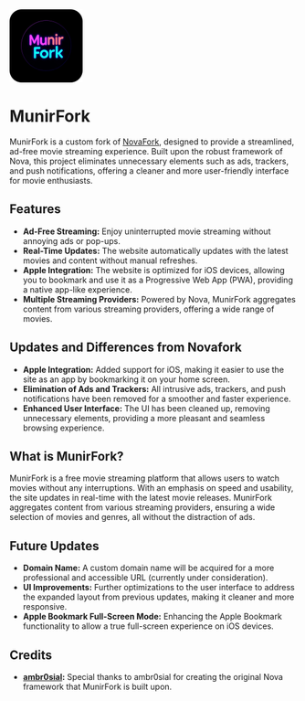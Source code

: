 <img src="Readme.png" width="128" height="128" />

# MunirFork

MunirFork is a custom fork of [NovaFork](https://github.com/noname25495/novafork), designed to provide a streamlined, ad-free movie streaming experience. Built upon the robust framework of Nova, this project eliminates unnecessary elements such as ads, trackers, and push notifications, offering a cleaner and more user-friendly interface for movie enthusiasts.

## Features

- **Ad-Free Streaming:** Enjoy uninterrupted movie streaming without annoying ads or pop-ups.
- **Real-Time Updates:** The website automatically updates with the latest movies and content without manual refreshes.
- **Apple Integration:** The website is optimized for iOS devices, allowing you to bookmark and use it as a Progressive Web App (PWA), providing a native app-like experience.
- **Multiple Streaming Providers:** Powered by Nova, MunirFork aggregates content from various streaming providers, offering a wide range of movies.
  
## Updates and Differences from Novafork

- **Apple Integration:** Added support for iOS, making it easier to use the site as an app by bookmarking it on your home screen.
- **Elimination of Ads and Trackers:** All intrusive ads, trackers, and push notifications have been removed for a smoother and faster experience.
- **Enhanced User Interface:** The UI has been cleaned up, removing unnecessary elements, providing a more pleasant and seamless browsing experience.

## What is MunirFork?

MunirFork is a free movie streaming platform that allows users to watch movies without any interruptions. With an emphasis on speed and usability, the site updates in real-time with the latest movie releases. MunirFork aggregates content from various streaming providers, ensuring a wide selection of movies and genres, all without the distraction of ads.

## Future Updates

- **Domain Name:** A custom domain name will be acquired for a more professional and accessible URL (currently under consideration).
- **UI Improvements:** Further optimizations to the user interface to address the expanded layout from previous updates, making it cleaner and more responsive.
- **Apple Bookmark Full-Screen Mode:** Enhancing the Apple Bookmark functionality to allow a true full-screen experience on iOS devices.

## Credits

- **[ambr0sial](https://github.com/ambr0sial):** Special thanks to ambr0sial for creating the original Nova framework that MunirFork is built upon.
